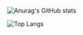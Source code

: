 

![Anurag's GitHub stats](https://github-readme-stats.vercel.app/api?username=bryce0516&show_icons=true&bg_color=00000000&include_all_commits=true)

![Top Langs](https://github-readme-stats.vercel.app/api/top-langs/?username=bryce0516&layout=compact)
